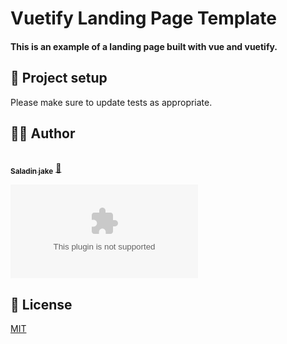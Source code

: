 # Vuetify Landing Page Template

#### This is an example of a landing page built with vue and vuetify.


## 🚀 Project setup


Please make sure to update tests as appropriate.

## 👷‍♂️ Author
<a href="https://github.com/saladinjake">
 
 <br />
 <sub><b>Saladin jake</b></sub></a> <a href="https://github.com/saladinjake" title="Github">🚀</a>

[![Gmail Badge](https://img.shields.io/badge/juwavictor@gmail.com?style=flat-square&logo=Gmail&logoColor=white&link=mailto:joabsonlg918@gmail.com)](mailto:juwavictor@gmail.com)

## 🔑 License
[MIT](https://github.com/saladinjake/vue-test-exercise/blob/master/LICENSE)
